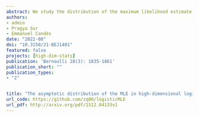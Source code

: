 ```yaml
---
abstract: We study the distribution of the maximum likelihood estimate (MLE) in high-dimensional logistic models, where covariates are Gaussian with an arbitrary covariance structure. We prove that in the limit of large problems holding the ratio between the number p of covariates and the sample size n constant, every finite list of MLE coordinates follows a multivariate normal distribution. Concretely, the jth coordinate $\beta_j$ of the MLE is asymptotically normally distributed with mean $\alpha_\star \beta_j$ and standard deviation $\sigma_\star/\tau_j$; here, $\beta_j$ is the value of the true regression coefficient, and $\tau_j$ the standard deviation of the j-th predictor conditional on all the others. The numerical parameters $\alpha_j>1$ and $\sigma_\star$ only depend upon the problem dimensionality $p/n$ and the overall signal strength, and can be accurately estimated. Our results imply that the MLE’s magnitude is biased upwards and that the MLE’s standard deviation is greater than that predicted by classical theory. We present a series of experiments on simulated and real data showing excellent agreement with the theory.
authors:
- admin
- Pragya Sur
- Emmanuel Candès
date: "2022-08"
doi: "10.3150/21-BEJ1401"
featured: false
projects: [high-dim-stats]
publication: 'Bernoulli 28(3): 1835-1861'
publication_short: ""
publication_types:
- "2"


title: "The asymptotic distribution of the MLE in high-dimensional logistic models: Arbitrary covariance"
url_code: https://github.com/zq00/logisticMLE
url_pdf: http://arxiv.org/pdf/1512.04133v1
---
```


